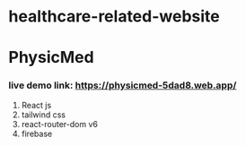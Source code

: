 # healthcare-related-website

# PhysicMed

### live demo link: https://physicmed-5dad8.web.app/

1. React js
2. tailwind css
3. react-router-dom v6
4. firebase 
